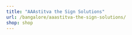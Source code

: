 ```yaml
---
title: "AAAstitva the Sign Solutions"
url: /bangalore/aaastitva-the-sign-solutions/
shop: shop
---
```

